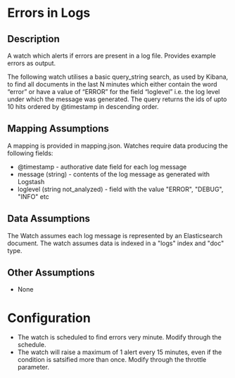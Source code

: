 # Errors in Logs

## Description

A watch which alerts if errors are present in a log file. Provides example errors as output.

The following watch utilises a basic query_string search, as used by Kibana, to find all documents in the last N minutes which either contain the word “error” or have a value of “ERROR” for the field “loglevel” i.e. the log level under which the message was generated.  The query returns the ids of upto 10 hits ordered by @timestamp in descending order.


## Mapping Assumptions

A mapping is provided in mapping.json.  Watches require data producing the following fields:

* @timestamp - authorative date field for each log message
* message (string) - contents of the log message as generated with Logstash
* loglevel (string not_analyzed) - field with the value "ERROR", "DEBUG", "INFO" etc

## Data Assumptions

The Watch assumes each log message is represented by an Elasticsearch document. The watch assumes data is indexed in a "logs" index and "doc" type.

## Other Assumptions

* None

# Configuration

* The watch is scheduled to find errors very minute. Modify through the schedule.
* The watch will raise a maximum of 1 alert every 15 minutes, even if the condition is satsified more than once. Modify through the throttle parameter.